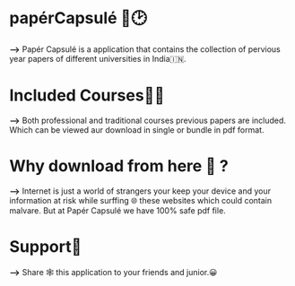 

# papérCapsulé 📄🕑
<b>--></b> Papér Capsulé is a application 
    that contains the collection of pervious year papers of different universities in India🇮🇳.
# Included Courses👨‍🎓
<b>--></b> Both professional and traditional courses previous papers are included. Which can be viewed aur download in single or bundle in pdf format.

# Why download from here 🧐 ?
<b>--></b> Internet is just a world of strangers your keep your device and your information at risk while surffing 🌐 these websites which could contain malvare. But at Papér Capsulé we have 100% safe pdf file.
# Support🙏
<b>--></b> Share 🕸️ this application to your friends and junior.😀
